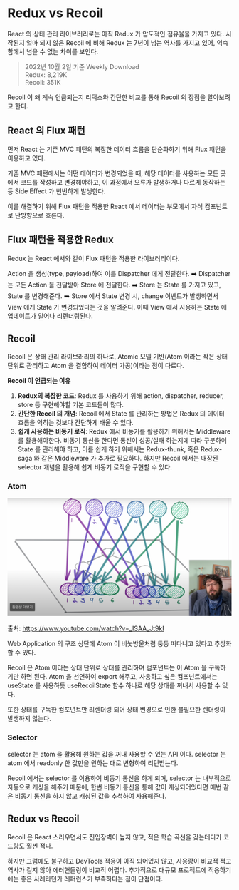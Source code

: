 # Redux vs Recoil

React 의 상태 관리 라이브러리로는 아직 Redux 가 압도적인 점유율을 가지고 있다. 시작된지 얼마 되지 않은 Recoil 에 비해 Redux 는 7년이 넘는 역사를 가지고 있어, 익숙함에서 넘을 수 없는 차이를 보인다.

> 2022년 10월 2일 기준 Weekly Download<br/>
> Redux: 8,219K<br/>
> Recoil: 351K

Recoil 이 왜 계속 언급되는지 리덕스와 간단한 비교를 통해 Recoil 의 장점을 알아보려고 한다.

## React 의 Flux 패턴

먼저 React 는 기존 MVC 패턴의 복잡한 데이터 흐름을 단순화하기 위해 Flux 패턴을 이용하고 있다.

기존 MVC 패턴에서는 어떤 데이터가 변경되었을 때, 해당 데이터를 사용하는 모든 곳에서 코드를 작성하고 변경해야하고, 이 과정에서 오류가 발생하거나 다르게 동작하는 등 Side Effect 가 빈번하게 발생한다.

이를 해결하기 위해 Flux 패턴을 적용한 React 에서 데이터는 부모에서 자식 컴포넌트로 단방향으로 흐른다.

## Flux 패턴을 적용한 Redux

Redux 는 React 에서와 같이 Flux 패턴을 적용한 라이브러리이다.

Action 을 생성(type, payload)하여 이를 Dispatcher 에게 전달한다. :arrow_right: Dispatcher 는 모든 Action 을 전달받아 Store 에 전달한다. :arrow_right: Store 는 State 를 가지고 있고, State 를 변경해준다. :arrow_right: Store 에서 State 변경 시, change 이벤트가 발생하면서 View 에게 State 가 변경되었다는 것을 알려준다. 이때 View 에서 사용하는 State 에 업데이트가 일어나 리렌더링된다.

## Recoil

Recoil 은 상태 관리 라이브러리의 하나로, Atomic 모델 기반(Atom 이라는 작은 상태 단위로 관리하고 Atom 을 결합하여 데이터 가공)이라는 점이 다르다.

**Recoil 이 언급되는 이유**

1. **Redux의 복잡한 코드**: Redux 를 사용하기 위해 action, dispatcher, reducer, store 등 구현해야할 기본 코드들이 많다.
2. **간단한 Recoil 의 개념**: Recoil 에서 State 를 관리하는 방법은 Redux 의 데이터 흐름을 익히는 것보다 간단하게 배울 수 있다.
3. **쉽게 사용하는 비동기 로직**: Redux 에서 비동기를 활용하기 위해서는 Middleware 를 활용해야한다. 비동기 통신을 한다면 통신이 성공/실패 하는지에 따라 구분하여 State 를 관리해야 하고, 이를 쉽게 하기 위해서는 Redux-thunk, 혹은 Redux-saga 와 같은 Middleware 가 추가로 필요하다. 하지만 Recoil 에서는 내장된 selector 개념을 활용해 쉽게 비동기 로직을 구현할 수 있다.

### Atom

![recoil-concept](img/2-1.recoil.png)

출처: https://www.youtube.com/watch?v=_ISAA_Jt9kI

Web Application 의 구조 상단에 Atom 이 비눗방울처럼 둥둥 떠다니고 있다고 추상화 할 수 있다.

Recoil 은 Atom 이라는 상태 단위로 상태를 관리하며 컴포넌트는 이 Atom 을 구독하기만 하면 된다. Atom 을 선언하여 export 해주고, 사용하고 싶은 컴포넌트에서는 useState 를 사용하듯 useRecoilState 함수 하나로 해당 상태를 꺼내서 사용할 수 있다.

또한 상태를 구독한 컴포넌트만 리렌더링 되어 상태 변경으로 인한 불필요한 렌더링이 발생하지 않는다.

### Selector

selector 는 atom 을 활용해 원하는 값을 꺼내 사용할 수 있는 API 이다. selector 는 atom 에서 readonly 한 값만을 원하는 대로 변형하여 리턴받는다.

Recoil 에서는 selector 를 이용하여 비동기 통신을 하게 되며, selector 는 내부적으로 자동으로 캐싱을 해주기 때문에, 한번 비동기 통신을 통해 값이 캐싱되어있다면 매번 같은 비동기 통신을 하지 않고 캐싱된 값을 추척하여 사용해준다.

## Redux vs Recoil

Recoil 은 React 스러우면서도 진입장벽이 높지 않고, 적은 학습 곡선을 갖는데다가 코드량도 훨씬 적다.

하지만 그럼에도 불구하고 DevTools 적용이 아직 되어있지 않고, 사용량이 비교적 적고 역사가 길지 않아 에러핸들링이 비교적 어렵다. 추가적으로 대규모 프로젝트에 적용하기에는 좋은 사례라던가 레퍼런스가 부족하다는 점이 단점이다.